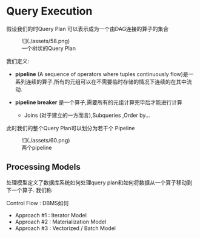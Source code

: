 # Query Execution

假设我们的时Query Plan 可以表示成为一个由DAG连接的算子的集合

<figure markdown="span">
![](./assets/58.png)
<figcaption>一个树状的Query Plan</figcaption>
</figure>

我们定义:

- **pipeline** (A sequence of operators where tuples continuously flow)是一系列连续的算子,所有的元组可以在不需要临时存储的情况下连续的在其中流动.

- **pipeline breaker** 是一个算子,需要所有的元组计算完毕后才能进行计算
    + Joins (对于建立的一方而言),Subqueries ,Order by...

此时我们的整个Query Plan可以划分为若干个 Pipeline

<figure markdown="span">
![](./assets/60.png)
<figcaption>两个pipeline</figcaption>
</figure>

## Processing Models
处理模型定义了数据库系统如何处理query plan和如何将数据从一个算子移动到下一个算子.
我们称 

Control Flow : DBMS如何

- Approach \#1 : Iterator Model
- Approach \#2 : Materialization Model
- Approach \#3 : Vectorized / Batch Model